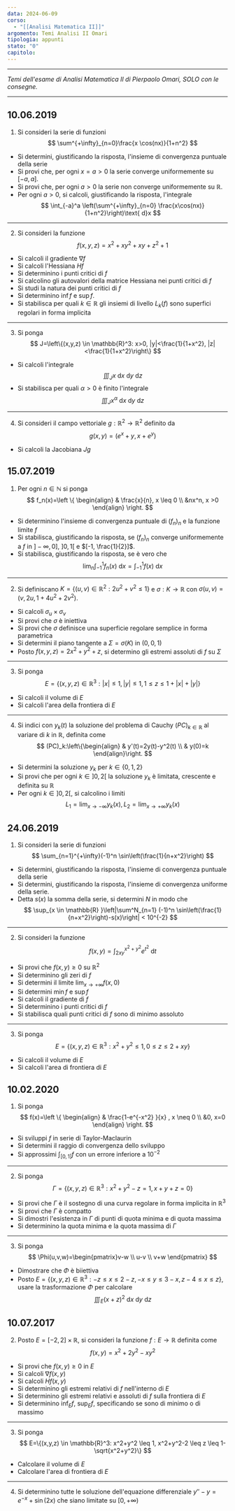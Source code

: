 ```yaml
---
data: 2024-06-09
corso:
  - "[[Analisi Matematica II]]"
argomento: Temi Analisi II Omari
tipologia: appunti
stato: "0"
capitolo:
---
```

- - -
*Temi dell'esame di Analisi Matematica II di Pierpaolo Omari, SOLO con le consegne.*
- - -
## 10.06.2019
1. Si consideri la serie di funzioni
$$
\sum^{+\infty}_{n=0}\frac{x \cos(nx)}{1+n^2}
$$
- Si determini, giustificando la risposta, l'insieme di convergenza puntuale della serie
- Si provi che, per ogni $x = a>0$ la serie converge uniformemente su $[-a,a]$.
- Si provi che, per ogni $a>0$ la serie non converge uniformemente su $\mathbb{R}$.
- Per ogni $a>0$, si calcoli, giustificando la risposta, l'integrale
$$
\int_{-a}^a \left(\sum^{+\infty}_{n=0} \frac{x\cos(nx)}{1+n^2}\right)\text{ d}x
$$

---

2. Si consideri la funzione
$$
f(x,y,z)=x^2+xy^2+xy+z^2+1
$$
- Si calcoli il gradiente $\nabla f$
- Si calcoli l'Hessiana $Hf$
- Si determinino i punti critici di $f$
- Si calcolino gli autovalori della matrice Hessiana nei punti critici di $f$
- Si studi la natura dei punti critici di $f$
- Si determinino $\inf f$ e $\sup f$.
- Si stabilisca per quali $k \in \mathbb R$ gli insiemi di livello $L_k(f)$ sono superfici regolari in forma implicita

---

3. Si ponga
$$
J=\left\{(x,y,z) \in \mathbb{R}^3: x>0, |y|<\frac{1}{1+x^2}, |z|<\frac{1}{1+x^2}\right\}
$$
- Si calcoli l'integrale
$$
\iiint_J x \text{ d}x\text{ d}y\text{ d}z
$$
- Si stabilisca per quali $\alpha>0$ è finito l'integrale
$$
\iiint_J x^\alpha \text{ d}x\text{ d}y\text{ d}z
$$

---

4. Si consideri il campo vettoriale $g: \mathbb{R}^2 \longrightarrow \mathbb{R}^2$ definito da
$$
g(x,y)=(e^x+y, x+e^y)
$$
- Si calcoli la Jacobiana $Jg$

## 15.07.2019
1. Per ogni $n \in \mathbb{N}$ si ponga
$$
f_n(x)=\left \{
\begin{align}
& \frac{x}{n}, x \leq 0 \\ &nx^n, x >0
\end{align}
\right.
$$
- Si determinino l'insieme di convergenza puntuale di $(f_n)_n$ e la funzione limite $f$
- Si stabilisca, giustificando la risposta, se $(f_n)_n$ converge uniformemente a $f$ in $]-\infty,0]$, $]0,1[$ e $[-1, \frac{1}{2}]$.
- Si stabilisca, giustificando la risposta, se è vero che
$$
\lim_n \int_{-1}^1 f_n(x)\text{ d}x = \int_{-1}^1 f(x)\text{ d}x
$$

---

2. Si definiscano $K = \{(u,v) \in \mathbb{R}^2: 2u^2 + v^2 \leq 1\}$ e $\sigma:K \longrightarrow \mathbb{R}$ con $\sigma(u,v)=(v, 2u, 1+4u^2+2v^2)$.
- Si calcoli $\sigma_u \times \sigma_v$
- Si provi che $\sigma$ è iniettiva
- Si provi che $\sigma$ definisce una superficie regolare semplice in forma parametrica
- Si determini il piano tangente a $\Sigma=\sigma(K)$ in $(0,0,1)$
- Posto $f(x,y,z)=2x^2+y^2+z$, si determino gli estremi assoluti di $f$ su $\Sigma$

---

3. Si ponga
$$
E=\left\{(x,y,z) \in \mathbb{R}^3: |x|\leq 1, |y| \leq 1, 1 \leq z \leq 1+|x|+|y|\right\}
$$
- Si calcoli il volume di $E$
- Si calcoli l'area della frontiera di $E$

---

4. Si indici con $y_k(t)$ la soluzione del problema di Cauchy $(PC)_{k \in \mathbb{R} }$ al variare di $k$ in $\mathbb{R}$, definita come
$$
(PC)_k:\left\{\begin{align}
& y'(t)=2y(t)-y^2(t) \\
& y(0)=k
\end{align}\right.
$$
- Si determini la soluzione $y_k$ per $k \in \{0,1,2\}$
- Si provi che per ogni $k \in ]0,2[$ la soluzione $y_k$ è limitata, crescente e definita su $\mathbb{R}$
- Per ogni $k \in ]0,2[$, si calcolino i limiti
$$
L_1=\lim_{x \to -\infty}y_k(x), L_2= \lim_{x \to +\infty}y_k(x)
$$

## 24.06.2019
1. Si consideri la serie di funzioni
$$
\sum_{n=1}^{+\infty}(-1)^n \sin\left(\frac{1}{n+x^2}\right)
$$
- Si determini, giustificando la risposta, l'insieme di convergenza puntuale della serie
- Si determini, giustificando la risposta, l'insieme di convergenza uniforme della serie.
- Detta $s(x)$ la somma della serie, si determini $N$ in modo che
$$
\sup_{x \in \mathbb{R} }\left|\sum^N_{n=1} (-1)^n \sin\left(\frac{1}{n+x^2}\right)-s(x)\right| < 10^{-2}
$$

---

2. Si consideri la funzione
$$
f(x,y)=\int_{2xy}^{x^2+y^2}e^{t^2}\text{ d}t
$$
- Si provi che $f(x,y)\geq 0$ su $\mathbb{R}^2$
- Si determinino gli zeri di $f$
- Si determini il limite $\lim_{x\to+\infty}f(x,0)$
- Si determini $\min f$ e $\sup f$
- Si calcoli il gradiente di $f$
- Si determinino i punti critici di $f$
- Si stabilisca quali punti critici di $f$ sono di minimo assoluto

---

3. Si ponga
$$
E=\{(x,y,z) \in \mathbb{R}^3: x^2+y^2 \leq 1 , 0 \leq z \leq 2+xy\}
$$
- Si calcoli il volume di $E$
- Si calcoli l'area di frontiera di $E$

## 10.02.2020
1. Si ponga
$$
f(x)=\left \{
\begin{align}
& \frac{1-e^{-x^2} }{x} , x \neq 0 \\ &0, x=0
\end{align}
\right.
$$
- Si sviluppi $f$ in serie di Taylor-Maclaurin
- Si determini il raggio di convergenza dello sviluppo
- Si approssimi $\int_{[0,1]}f$ con un errore inferiore a $10^{-2}$

---

2. Si ponga 
$$
\Gamma = \{(x,y,z) \in \mathbb{R}^3: x^2+y^2-z=1, x+y+z=0\}
$$
- Si provi che $\Gamma$ è il sostegno di una curva regolare in forma implicita in $\mathbb{R}^3$
- Si provi che $\Gamma$ è compatto
- Si dimostri l'esistenza in $\Gamma$ di punti di quota minima e di quota massima
- Si determinino la quota minima e la quota massima di $\Gamma$

---

3. Si ponga
$$
\Phi(u,v,w)=\begin{pmatrix}v-w \\ u-v \\ v+w \end{pmatrix}
$$
- Dimostrare che $\Phi$ è biiettiva
- Posto $E=\{(x,y,z) \in \mathbb{R}^3: -z \leq x \leq 2-z, -x \leq y \leq 3-x, z-4 \leq x \leq z\}$, usare la trasformazione $\Phi$ per calcolare
$$
\iiint_E (x+z)^2 \text{ d}x\text{ d}y\text{ d}z
$$

## 10.07.2017
2. Posto $E=[-2,2] \times \mathbb{R}$, si consideri la funzione $f:E \longrightarrow \mathbb{R}$ definita come
$$
f(x,y)=x^2+2y^2-xy^2
$$
- Si provi che $f(x,y) \geq 0$ in $E$
- Si calcoli $\nabla f(x,y)$
- Si calcoli $Hf(x,y)$
- Si determinino gli estremi relativi di $f$ nell'interno di $E$
- Si determinino gli estremi relativi e assoluti di $f$ sulla frontiera di $E$
- Si determinino $\inf_E f$, $\sup_E f$, specificando se sono di minimo o di massimo

---

3. Si ponga
$$
E=\{(x,y,z) \in \mathbb{R}^3: x^2+y^2 \leq 1, x^2+y^2-2 \leq z \leq 1-\sqrt{x^2+y^2}\}
$$
- Calcolare il volume di $E$
- Calcolare l'area di frontiera di $E$

---

4. Si determinino tutte le soluzione dell'equazione differenziale $y'' - y = e^{-x}+\sin(2x)$ che siano limitate su $[0,+\infty)$

